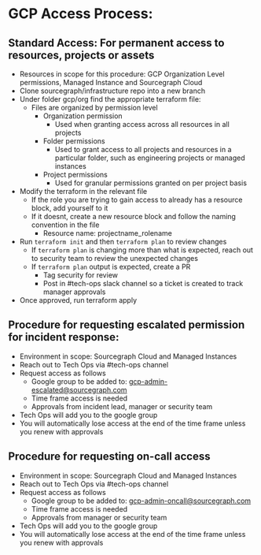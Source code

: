 # GCP Access Process:

## Standard Access: For permanent access to resources, projects or assets

- Resources in scope for this procedure: GCP Organization Level permissions, Managed Instance and Sourcegraph Cloud
- Clone sourcegraph/infrastructure repo into a new branch
- Under folder gcp/org find the appropriate terraform file:
  - Files are organized by permission level
    - Organization permission
      - Used when granting access across all resources in all projects
    - Folder permissions
      - Used to grant access to all projects and resources in a particular folder, such as engineering projects or managed instances
    - Project permissions
      - Used for granular permissions granted on per project basis
- Modify the terraform in the relevant file
  - If the role you are trying to gain access to already has a resource block, add yourself to it
  - If it doesnt, create a new resource block and follow the naming convention in the file
    - Resource name: projectname_rolename
- Run `terraform init` and then `terraform plan` to review changes
  - If `terraform plan` is changing more than what is expected, reach out to security team to review the unexpected changes
  - If `terraform plan` output is expected, create a PR
    - Tag security for review
    - Post in #tech-ops slack channel so a ticket is created to track manager approvals
- Once approved, run terraform apply

## Procedure for requesting escalated permission for incident response:

- Environment in scope: Sourcegraph Cloud and Managed Instances
- Reach out to Tech Ops via #tech-ops channel
- Request access as follows
  - Google group to be added to: [gcp-admin-escalated@sourcegraph.com](mailto:gcp-admin-escalated@sourcegraph.com)
  - Time frame access is needed
  - Approvals from incident lead, manager or security team
- Tech Ops will add you to the google group
- You will automatically lose access at the end of the time frame unless you renew with approvals

## Procedure for requesting on-call access

- Environment in scope: Sourcegraph Cloud and Managed Instances
- Reach out to Tech Ops via #tech-ops channel
- Request access as follows
  - Google group to be added to: [gcp-admin-oncall@sourcegraph.com](mailto:gcp-admin-escalated@sourcegraph.com)
  - Time frame access is needed
  - Approvals from manager or security team
- Tech Ops will add you to the google group
- You will automatically lose access at the end of the time frame unless you renew with approvals
